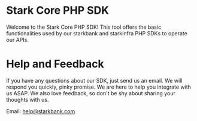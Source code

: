 # Stark Core PHP SDK

Welcome to the Stark Core PHP SDK!
This tool offers the basic functionalities used by our starkbank and starkinfra PHP SDKs to operate our APIs.

# Help and Feedback

If you have any questions about our SDK, just send us an email.
We will respond you quickly, pinky promise. We are here to help you integrate with us ASAP.
We also love feedback, so don't be shy about sharing your thoughts with us.

Email: help@starkbank.com
